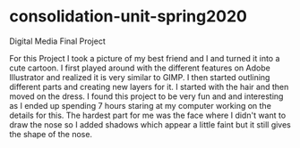 # consolidation-unit-spring2020
Digital Media Final Project

For this Project I took a picture of my best friend and I and turned it into a cute cartoon. I first played around with the different features on Adobe Illustrator and realized it is very similar to GIMP. I then started outlining different parts and creating new layers for it. I started with the hair and then moved on the dress. I found this project to be very fun and and interesting as I ended up spending 7 hours staring at my computer working on the details for this. The hardest part for me was the face where I didn't want to draw the nose so I added shadows which appear a little faint but it still gives the shape of the nose. 